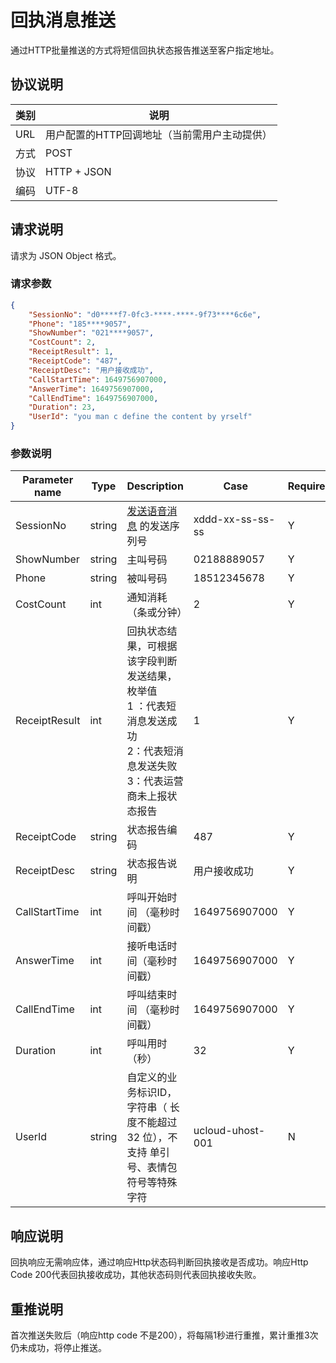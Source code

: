 # 回执消息推送
通过HTTP批量推送的方式将短信回执状态报告推送至客户指定地址。

## 协议说明

|类别|说明|
|---|---|
|URL|用户配置的HTTP回调地址（当前需用户主动提供）|
|方式|POST|
|协议|HTTP + JSON|
|编码|UTF-8|


## 请求说明
请求为 JSON Object 格式。
### 请求参数

```json
{
    "SessionNo": "d0****f7-0fc3-****-****-9f73****6c6e",
    "Phone": "185****9057",
    "ShowNumber": "021****9057",
    "CostCount": 2,
    "ReceiptResult": 1, 
    "ReceiptCode": "487",
    "ReceiptDesc": "用户接收成功",
    "CallStartTime": 1649756907000,
    "AnswerTime": 1649756907000,
    "CallEndTime": 1649756907000,
    "Duration": 23,
    "UserId": "you man c define the content by yrself"
}
```

### 参数说明

| Parameter name | Type   | Description                                                                                                                | Case             | Required |
| -------------- | ------ | -------------------------------------------------------------------------------------------------------------------------- | ---------------- | -------- |
| SessionNo         | string | [发送语音消息](https://docs.ucloud.cn/api/uvms-api/send_uvms_message) 的发送序列号                                         | xddd-xx-ss-ss-ss | Y        |
| ShowNumber     | string | 主叫号码                                                                                                                   | 02188889057      | Y        |
| Phone          | string | 被叫号码                                                                                                                   | 18512345678      | Y        |
| CostCount      | int    | 通知消耗（条或分钟）                                                                                                       | 2                | Y        |
| ReceiptResult  | int    | 回执状态结果，可根据该字段判断发送结果，枚举值 <br>1 ：代表短消息发送成功 <br>2：代表短消息发送失败 <br>3：代表运营商未上报状态报告 | 1                | Y        |
| ReceiptCode    | string | 状态报告编码                                                                                                               | 487          | Y        |
| ReceiptDesc    | string | 状态报告说明                                                                                                               | 用户接收成功     | Y        |
| CallStartTime  | int    | 呼叫开始时间 （毫秒时间戳）                                                                                                | 1649756907000    | Y        |
| AnswerTime     | int    | 接听电话时间（毫秒时间戳）                                                                                                 | 1649756907000    | Y        |
| CallEndTime    | int    | 呼叫结束时间 （毫秒时间戳）                                                                                                | 1649756907000    | Y        |
| Duration       | int    | 呼叫用时（秒）                                                                                                             | 32               | Y        |
| UserId         | string | 自定义的业务标识ID，字符串（ 长度不能超过32 位），不支持 单引号、表情包符号等特殊字符                                      | ucloud-uhost-001 | N        |

## 响应说明
回执响应无需响应体，通过响应Http状态码判断回执接收是否成功。响应Http Code 200代表回执接收成功，其他状态码则代表回执接收失败。


## 重推说明

首次推送失败后（响应http code 不是200），将每隔1秒进行重推，累计重推3次仍未成功，将停止推送。


